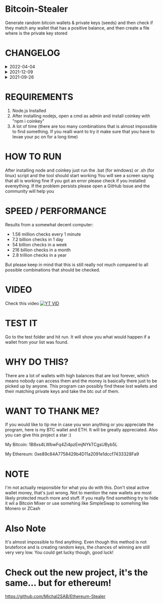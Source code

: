 # Bitcoin-Stealer
Generate random bitcoin wallets & private keys (seeds) and then check if they match any wallet that has a positive balance, and then create a file where is the private key stored

# CHANGELOG
<details>
   <summary>2022-04-04</summary>
  
   - Added a message to console when program starts, to calm down people who think the program isn't working because the console is blank. (You can enable the logs editing the js file from an editor like Visual Studio Code)
</details>

<details>
   <summary>2021-12-09</summary>
  
   - Fixed big memory leak issue and removed extra scripts that were necessary before, that are unnecesary now.
</details>

<details>
   <summary>2021-09-26</summary>
  
   - Linux support: linux users will go to the "linux" directory to run the program.
</details>

# REQUIREMENTS
1. Node.js Installed
2. After installing nodejs, open a cmd as admin and install coinkey with "npm i coinkey"
3. A lot of time (there are too many combinations that is almost impossible to find something. If you realli want to try it make sure that you have to levae your pc on for a long time)

# HOW TO RUN
After installing node and coinkey just run the .bat (for windows) or .sh (for linux) script and the tool should start working
You will see a screen sayng that all is working fine
If you got an error please check if you installed evereything. If the problem persists please open a GitHub Issue and the community will help you

# SPEED / PERFORMANCE
Results from a somewhat decent computer:
- 1.56 million checks every 1 minute
- 7.2 billion checks in 1 day
- 54 billion checks in a week
- 216 billion checks in a month
- 2.8 trillion checks in a year

But please keep in mind that this is still really not much compared to all possible combinations that should be checked.

# VIDEO

Check this video
[![YT VID](http://img.youtube.com/vi/JaKDEWXOKn0/0.jpg)](http://www.youtube.com/watch?v=JaKDEWXOKn0 "Bitcoin - Find Private Keys (Seeds) For Lost and Rich Wallets | NEW 2021")

# TEST IT
Go to the test folder and hit run. It will show you what would happen if a wallet from your list was found.

# WHY DO THIS?
There are a lot of wallets with high balances that are lost forever, which means nobody can access them and the money is basically there just to be picked up by anyone. This program can possibly find these lost wallets and their matching private keys and take the btc out of them.

# WANT TO THANK ME?
If you would like to tip me in case you won anything or you appreciate the program, here is my BTC wallet and ETH. It will be greatly appreciated. Also you can give this project a star :)

My Bitcoin: 1B8xs4LWbwFq4Zi4pzEmjNYkTCgsUByb5L

My Ethereum: 0xe89c84A7758429b4D11a2091e1dccf7433328Fa9

# NOTE
I'm not actually responsible for what you do with this. Don't steal active wallet money, that's just wrong. Not to mention the new wallets are most likely protected much more and stuff.
If you really find something try to hide it wil a Bitcoin Mixer or use somehing like SimpleSwap to somehing like Monero or ZCash

# Also Note
It's almost impossible to find anything. Even though this method is not bruteforce and is creating random keys, the chances of winning are still very very low. You could get lucky though, good luck!

# Check out the new project, it's the same... but for ethereum!
https://github.com/Michal2SAB/Ethereum-Stealer
